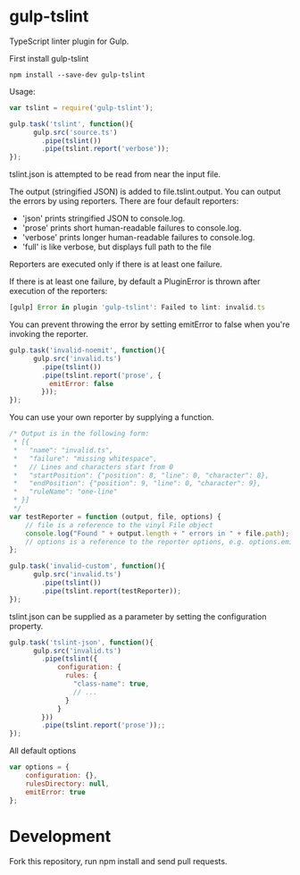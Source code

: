 gulp-tslint
=========

TypeScript linter plugin for Gulp.


First install gulp-tslint
```shell
npm install --save-dev gulp-tslint
```


Usage:
```javascript
var tslint = require('gulp-tslint');

gulp.task('tslint', function(){
      gulp.src('source.ts')
        .pipe(tslint())
        .pipe(tslint.report('verbose'));
});
```

tslint.json is attempted to be read from near the input file.

The output (stringified JSON) is added to file.tslint.output.
You can output the errors by using reporters.
There are four default reporters:
* 'json' prints stringified JSON to console.log.
* 'prose' prints short human-readable failures to console.log.
* 'verbose' prints longer human-readable failures to console.log.
* 'full' is like verbose, but displays full path to the file

Reporters are executed only if there is at least one failure.

If there is at least one failure, by default a PluginError is
thrown after execution of the reporters:
```javascript
[gulp] Error in plugin 'gulp-tslint': Failed to lint: invalid.ts
```

You can prevent throwing the error by setting emitError to false when you're
invoking the reporter.

```javascript
gulp.task('invalid-noemit', function(){
      gulp.src('invalid.ts')
        .pipe(tslint())
        .pipe(tslint.report('prose', {
          emitError: false
        }));
});
```

You can use your own reporter by supplying a function.
```javascript
/* Output is in the following form:
 * [{
 *   "name": "invalid.ts",
 *   "failure": "missing whitespace",
 *   // Lines and characters start from 0
 *   "startPosition": {"position": 8, "line": 0, "character": 8},
 *   "endPosition": {"position": 9, "line": 0, "character": 9},
 *   "ruleName": "one-line"
 * }]
 */
var testReporter = function (output, file, options) {
    // file is a reference to the vinyl File object
    console.log("Found " + output.length + " errors in " + file.path);
    // options is a reference to the reporter options, e.g. options.emitError
};

gulp.task('invalid-custom', function(){
      gulp.src('invalid.ts')
        .pipe(tslint())
        .pipe(tslint.report(testReporter));
});
```

tslint.json can be supplied as a parameter by setting the configuration property.
```javascript
gulp.task('tslint-json', function(){
      gulp.src('invalid.ts')
        .pipe(tslint({
            configuration: {
              rules: {
                "class-name": true,
                // ...
              }
            }
        }))
        .pipe(tslint.report('prose'));;
});
```

All default options
```javascript
var options = {
    configuration: {},
    rulesDirectory: null,
    emitError: true
};
```

Development
===========

Fork this repository, run npm install and send pull requests.